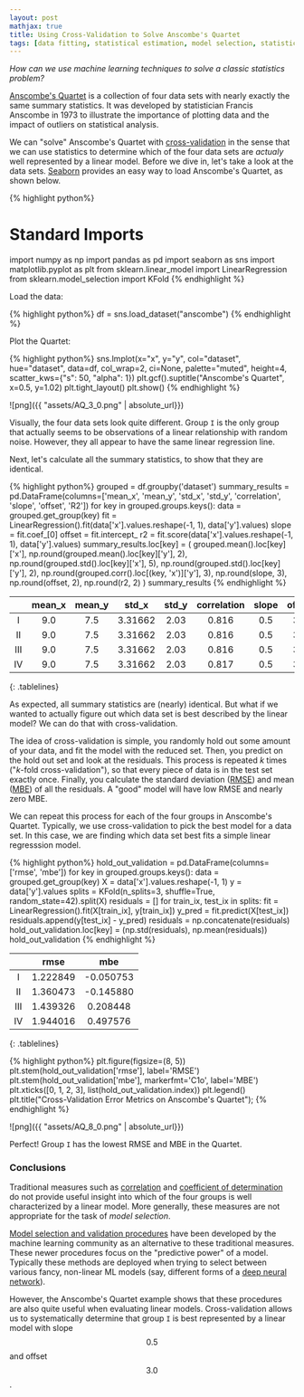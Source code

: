 ```yaml
---
layout: post
mathjax: true
title: Using Cross-Validation to Solve Anscombe's Quartet
tags: [data fitting, statistical estimation, model selection, statistics]
---
```

_How can we use machine learning techniques to solve a classic statistics problem?_

<style>
.tablelines table, .tablelines td, .tablelines th {
        border: 1px solid black;
        padding: 10px;
        }
</style>

[Anscombe's Quartet](https://en.wikipedia.org/wiki/Anscombe%27s_quartet) is a collection of four data sets with nearly exactly the same summary statistics. It was developed by statistician Francis Anscombe in 1973 to illustrate the importance of plotting data and the impact of outliers on statistical analysis. 

We can "solve" Anscombe's Quartet with [cross-validation](https://en.wikipedia.org/wiki/Cross-validation_(statistics)) in the sense that we can use statistics to determine which of the four data sets are *actualy* well represented by a linear model. Before we dive in, let's take a look at the data sets. [Seaborn](https://seaborn.pydata.org/) provides an easy way to load Anscombe's Quartet, as shown below.


{% highlight python%}
# Standard Imports
import numpy as np
import pandas as pd
import seaborn as sns
import matplotlib.pyplot as plt
from sklearn.linear_model import LinearRegression
from sklearn.model_selection import KFold
{% endhighlight %}

Load the data:

{% highlight python%}
df = sns.load_dataset("anscombe")
{% endhighlight %}

Plot the Quartet:

{% highlight python%}
sns.lmplot(x="x", y="y", col="dataset", hue="dataset", data=df,
           col_wrap=2, ci=None, palette="muted", height=4,
           scatter_kws={"s": 50, "alpha": 1})
plt.gcf().suptitle("Anscombe's Quartet", x=0.5, y=1.02)
plt.tight_layout()
plt.show()
{% endhighlight %}


![png]({{ "assets/AQ_3_0.png" | absolute_url}})


Visually, the four data sets look quite different. Group `I` is the only group that actually seems to be observations of a linear relationship with random noise. However, they all appear to have the same linear regression line. 

Next, let's calculate all the summary statistics, to show that they are identical.


{% highlight python%}
grouped = df.groupby('dataset')
summary_results = pd.DataFrame(columns=['mean_x', 'mean_y', 'std_x', 'std_y', 'correlation', 'slope', 'offset', 'R2'])
for key in grouped.groups.keys():
    data = grouped.get_group(key)
    fit = LinearRegression().fit(data['x'].values.reshape(-1, 1), data['y'].values)
    slope = fit.coef_[0]
    offset = fit.intercept_
    r2 = fit.score(data['x'].values.reshape(-1, 1), data['y'].values)
    summary_results.loc[key] = (
        grouped.mean().loc[key]['x'],
        np.round(grouped.mean().loc[key]['y'], 2),
        np.round(grouped.std().loc[key]['x'], 5),
        np.round(grouped.std().loc[key]['y'], 2),
        np.round(grouped.corr().loc[(key, 'x')]['y'], 3),
        np.round(slope, 3),
        np.round(offset, 2),
        np.round(r2, 2)
    )
summary_results
{% endhighlight %}


||mean_x|mean_y|std_x|std_y|correlation|slope|offset|R2|
|:---: |:---: |:---: |:---: |:---: |:---: |:---: |:---: |:---: |
|I|9.0|7.5|3.31662|2.03|0.816|0.5|3.0|0.67|
|II|9.0|7.5|3.31662|2.03|0.816|0.5|3.0|0.67|
|III|9.0|7.5|3.31662|2.03|0.816|0.5|3.0|0.67|
|IV|9.0|7.5|3.31662|2.03|0.817|0.5|3.0|0.67|
{: .tablelines}

As expected, all summary statistics are (nearly) identical. But what if we wanted to actually figure out which data set is best described by the linear model? We can do that with cross-validation.

The idea of cross-validation is simple, you randomly hold out some amount of your data, and fit the model with the reduced set. Then, you predict on the hold out set and look at the residuals. This process is repeated _k_ times ("_k_-fold cross-validation"), so that every piece of data is in the test set exactly once. Finally, you calculate the standard deviation ([RMSE](https://en.wikipedia.org/wiki/Root-mean-square_deviation)) and mean ([MBE](https://en.wikipedia.org/wiki/Bias_of_an_estimator)) of all the residuals. A "good" model will have low RMSE and nearly zero MBE.

We can repeat this process for each of the four groups in Anscombe's Quartet. Typically, we use cross-validation to pick the best model for a data set. In this case, we are finding which data set best fits a simple linear regresssion model.


{% highlight python%}
hold_out_validation = pd.DataFrame(columns=['rmse', 'mbe'])
for key in grouped.groups.keys():
    data = grouped.get_group(key)
    X = data['x'].values.reshape(-1, 1)
    y = data['y'].values
    splits = KFold(n_splits=3, shuffle=True, random_state=42).split(X)
    residuals = []
    for train_ix, test_ix in splits:
        fit = LinearRegression().fit(X[train_ix], y[train_ix])
        y_pred = fit.predict(X[test_ix])
        residuals.append(y[test_ix] - y_pred)
    residuals = np.concatenate(residuals)
    hold_out_validation.loc[key] = (np.std(residuals), np.mean(residuals))
hold_out_validation
{% endhighlight %}


||rmse|mbe|
|:---: |:---: |:---: |
|I|1.222849|-0.050753|
|II|1.360473|-0.145880|
|III|1.439326|0.208448|
|IV|1.944016|0.497576|
{: .tablelines}



{% highlight python%}
plt.figure(figsize=(8, 5))
plt.stem(hold_out_validation['rmse'], label='RMSE')
plt.stem(hold_out_validation['mbe'], markerfmt='C1o', label='MBE')
plt.xticks([0, 1, 2, 3], list(hold_out_validation.index))
plt.legend()
plt.title("Cross-Validation Error Metrics on Anscombe's Quartet");
{% endhighlight %}


![png]({{ "assets/AQ_8_0.png" | absolute_url}})


Perfect! Group `I` has the lowest RMSE and MBE in the Quartet. 

### Conclusions

Traditional measures such as [correlation](https://en.wikipedia.org/wiki/Correlation_and_dependence) and [coefficient of determination](https://en.wikipedia.org/wiki/Coefficient_of_determination) do not provide useful insight into which of the four groups is well characterized by a linear model. More generally, these measures are not appropriate for the task of _model selection_. 

[Model selection and validation procedures](https://scikit-learn.org/stable/model_selection.html) have been developed by the machine learning community as an alternative to these traditional measures. These newer procedures focus on the "predictive power" of a model. Typically these methods are deployed when trying to select between various fancy, non-linear ML models (say, different forms of a [deep neural network](https://scikit-learn.org/stable/modules/neural_networks_supervised.html)).

However, the Anscombe's Quartet example shows that these procedures are also quite useful when evaluating linear models. Cross-validation allows us to systematically determine that group `I` is best represented by a linear model with slope $$0.5$$ and offset $$3.0$$.
